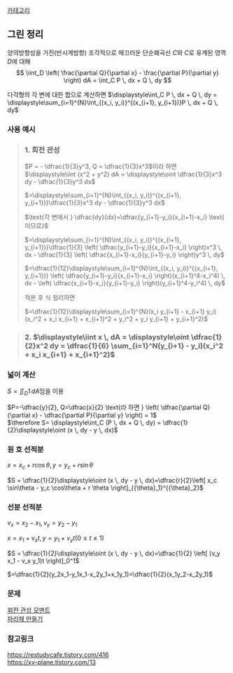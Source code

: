 [카테고리](/README.md)
## 그린 정리
양의방향성을 가진(반시계방향) 조각적으로 매끄러운 단순폐곡선 $C$와 $C$로 유계된 영역  $D$에 대해
$$
\iint_D \left( \frac{\partial Q}{\partial x} - \frac{\partial P}{\partial y} \right) dA = \int_C P \, dx + Q \, dy
$$

다각형의 각 변에 대한 합으로 계산하면 $\displaystyle\int_C P \, dx + Q \, dy = \displaystyle\sum_{i=1}^{N}\int_{(x_i, y_i)}^{(x_{i+1}, y_{i+1})}P \, dx + Q \, dy$

### 사용 예시
> ### 1. 회전 관성
> $P = - \dfrac{1}{3}y^3, Q = \dfrac{1}{3}x^3$이라 하면
> $\displaystyle\iint (x^2 + y^2) dA = \displaystyle\oint \dfrac{1}{3}x^3 dy - \dfrac{1}{3}y^3 dx$   
> 
> $=\displaystyle\sum_{i=1}^{N}\int_{(x_i, y_i)}^{(x_{i+1}, y_{i+1})}\dfrac{1}{3}x^3 dy - \dfrac{1}{3}y^3 dx$   
> 
> $\text{각 변에서 } \dfrac{dy}{dx}=\dfrac{y_{i+1}-y_i}{x_{i+1}-x_i} \text{ 이므로}$
> 
> $=\displaystyle\sum_{i=1}^{N}\int_{(x_i, y_i)}^{(x_{i+1}, y_{i+1})}\dfrac{1}{3} \left( \dfrac{y_{i+1}-y_i}{x_{i+1}-x_i} \right)x^3 \, dx - \dfrac{1}{3} \left( \dfrac{x_{i+1}-x_i}{y_{i+1}-y_i} \right)y^3 \, dy$   
> 
> $=\dfrac{1}{12}\displaystyle\sum_{i=1}^{N}\int_{(x_i, y_i)}^{(x_{i+1}, y_{i+1})} \left( \dfrac{y_{i+1}-y_i}{x_{i+1}-x_i} \right)(x_{i+1}^4-x_i^4) \, dx - \left( \dfrac{x_{i+1}-x_i}{y_{i+1}-y_i} \right)(y_{i+1}^4-y_i^4) \, dy$   
> 
> $\text{적분 후 식 정리하면}$   
> 
> $=\dfrac{1}{12}\displaystyle\sum_{i=1}^{N}(x_i y_{i+1} - x_{i+1} y_i) (x_i^2 + x_i x_{i+1} + x_{i+1}^2 + y_i^2 + y_i y_{i+1} + y_{i+1}^2)$   

> ### 2. $\displaystyle\iint x \, dA = \displaystyle\oint \dfrac{1}{2}x^2 dy = \dfrac{1}{6} \sum_{i=1}^N(y_{i+1} - y_i)(x_i^2 + x_i x_{i+1} + x_{i+1}^2)$   

### 넓이 계산
$S=\displaystyle\iint_D 1 \, dA \text{임을 이용}$   

$P=-\dfrac{y}{2}, Q=\dfrac{x}{2} \text{라 하면 } \left( \dfrac{\partial Q}{\partial x} - \dfrac{\partial P}{\partial y} \right) = 1$   
$\therefore S= \displaystyle\int_C (P \, dx + Q \, dy) = \dfrac{1}{2}\displaystyle\oint (x \, dy - y \, dx)$

### 원 호 선적분
$x=x_c+r \cos \theta, y=y_c+r \sin \theta$   

$S = \dfrac{1}{2}\displaystyle\oint (x \, dy - y \, dx)=\dfrac{r}{2}\left[ x_c \sin\theta - y_c \cos\theta + r \theta \right]_{{\theta}_1}^{{\theta}_2}$

### 선분 선적분
$v_x=x_2-x_1, v_y=y_2-y_1$   

$x=x_1+v_x t, y=y_1 + v_y t (0 \le t \le 1)$   

$S = \dfrac{1}{2}\displaystyle\oint (x \, dy - y \, dx)=\dfrac{1}{2} \left[ (v_y x_1 - v_x y_1)t \right]_0^1$   

$=\dfrac{1}{2}(y_2x_1-y_1x_1-x_2y_1+x_1y_1)=\dfrac{1}{2}(x_1y_2-x_2y_1)$

### 문제
[회전 관성 모멘트](https://www.acmicpc.net/problem/32773)   
[파리채 만들기](https://www.acmicpc.net/problem/17441)   

### 참고링크
https://restudycafe.tistory.com/416   
https://xy-plane.tistory.com/13   
